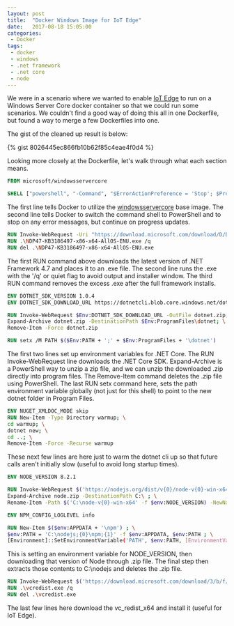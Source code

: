 ```yaml
---
layout: post
title:  "Docker Windows Image for IoT Edge"
date:   2017-08-18 15:05:00
categories:
 - Docker
tags:
 - docker
 - windows
 - .net framework
 - .net core
 - node
---
```

We were in a scenario where we wanted to enable [IoT Edge](https://github.com/azure/iot-edge) to run on a Windows Server Core docker container so that we could run some scenarios. We couldn't find a good way of doing this all in one Dockerfile, but found a way to merge a few Dockerfiles into one.

The gist of the cleaned up result is below:

{% gist 8026445ec866fb10b62f85c4eae4f0d4 %}

Looking more closely at the Dockerfile, let's walk through what each section means.

``` dockerfile
FROM microsoft/windowsservercore

SHELL ["powershell", "-Command", "$ErrorActionPreference = 'Stop'; $ProgressPreference = 'SilentlyContinue';"]
```

The first line tells Docker to utilize the [windowsservercore](https://hub.docker.com/r/microsoft/windowsservercore/) base image. The second line tells Docker to switch the command shell to PowerShell and to stop on any error messages, but continue on progress updates.

``` dockerfile
RUN Invoke-WebRequest -Uri "https://download.microsoft.com/download/D/D/3/DD35CC25-6E9C-484B-A746-C5BE0C923290/NDP47-KB3186497-x86-x64-AllOS-ENU.exe" -OutFile NDP47-KB3186497-x86-x64-AllOS-ENU.exe
RUN .\NDP47-KB3186497-x86-x64-AllOS-ENU.exe /q
RUN del .\NDP47-KB3186497-x86-x64-AllOS-ENU.exe
```

The first RUN command above downloads the latest version of .NET Framework 4.7 and places it to an .exe file. The second line runs the .exe with the '/q' or quiet flag to avoid output and installer window. The third RUN command removes the excess .exe after the full framework installs.

``` dockerfile
ENV DOTNET_SDK_VERSION 1.0.4
ENV DOTNET_SDK_DOWNLOAD_URL https://dotnetcli.blob.core.windows.net/dotnet/Sdk/$DOTNET_SDK_VERSION/dotnet-dev-win-x64.$DOTNET_SDK_VERSION.zip

RUN Invoke-WebRequest $Env:DOTNET_SDK_DOWNLOAD_URL -OutFile dotnet.zip; \
Expand-Archive dotnet.zip -DestinationPath $Env:ProgramFiles\dotnet; \
Remove-Item -Force dotnet.zip

RUN setx /M PATH $($Env:PATH + ';' + $Env:ProgramFiles + '\dotnet')
```

The first two lines set up environment variables for .NET Core. The RUN Invoke-WebRequest line downloads the .NET Core SDK. Expand-Archive is a PowerShell way to unzip a zip file, and we can unzip the downloaded .zip directly into program files. The Remove-Item command deletes the .zip file using PowerShell. The last RUN setx command here, sets the path environment variable globally (not just for this shell) to point to the new dotnet folder in Program Files.

``` dockerfile
ENV NUGET_XMLDOC_MODE skip
RUN New-Item -Type Directory warmup; \
cd warmup; \
dotnet new; \
cd ..; \
Remove-Item -Force -Recurse warmup
```

These next few lines are here just to warm the dotnet cli up so that future calls aren't initially slow (useful to avoid long startup times).

``` dockerfile
ENV NODE_VERSION 8.2.1

RUN Invoke-WebRequest $('https://nodejs.org/dist/v{0}/node-v{0}-win-x64.zip' -f $env:NODE_VERSION) -OutFile 'node.zip'; \
Expand-Archive node.zip -DestinationPath C:\ ; \
Rename-Item -Path $('C:\node-v{0}-win-x64' -f $env:NODE_VERSION) -NewName 'C:\nodejs'

ENV NPM_CONFIG_LOGLEVEL info

RUN New-Item $($env:APPDATA + '\npm') ; \
$env:PATH = 'C:\nodejs;{0}\npm;{1}' -f $env:APPDATA, $env:PATH ; \
[Environment]::SetEnvironmentVariable('PATH', $env:PATH, [EnvironmentVariableTarget]::Machine)
```

This is setting an environment variable for NODE_VERSION, then downloading that version of Node through .zip file. The final step then extracts those contents to C:\nodejs and deletes the .zip file.

``` dockerfile
RUN Invoke-WebRequest $('https://download.microsoft.com/download/3/b/f/3bf6e759-c555-4595-8973-86b7b4312927/vc_redist.x64.exe') -OutFile vcredist.exe
RUN .\vcredist.exe /q
RUN del .\vcredist.exe
```

The last few lines here download the vc_redist_x64 and install it (useful for IoT Edge).
